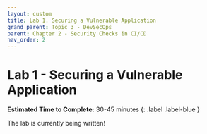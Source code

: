 ```yaml
---
layout: custom
title: Lab 1. Securing a Vulnerable Application
grand_parent: Topic 3 - DevSecOps
parent: Chapter 2 - Security Checks in CI/CD
nav_order: 2
---
```

# Lab 1 - Securing a Vulnerable Application
**Estimated Time to Complete:** 30-45 minutes
{: .label .label-blue }

The lab is currently being written!